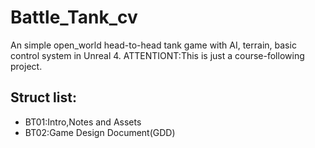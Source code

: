 # Battle_Tank_cv
An simple open_world head-to-head tank game with AI, terrain, basic control system in Unreal 4.
ATTENTIONT:This is just a course-following project.

## Struct list:
* BT01:Intro,Notes and Assets
* BT02:Game Design Document(GDD)
